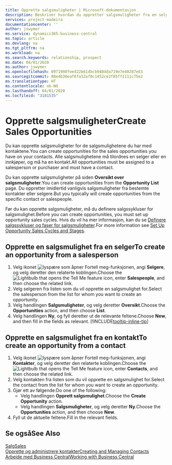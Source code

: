 ```yaml
---
title: Opprette salgsmuligheter | Microsoft-dokumentasjon
description: Beskriver hvordan du oppretter salgsmuligheter fra en selger eller kontakt i Business Central.
services: project-madeira
documentationcenter: ''
author: jswymer
ms.service: dynamics365-business-central
ms.topic: article
ms.devlang: na
ms.tgt_pltfrm: na
ms.workload: na
ms.search.keywords: relationship, prospect
ms.date: 04/01/2020
ms.author: jswymer
ms.openlocfilehash: 0971998feed22b61dbcb948dda719e7e40287e63
ms.sourcegitcommit: 88e4b30eaf6fa32af0c1452ce2f85ff1111c75e2
ms.translationtype: HT
ms.contentlocale: nb-NO
ms.lasthandoff: 04/01/2020
ms.locfileid: "3181535"
---
```

# <a name="create-sales-opportunities"></a><span data-ttu-id="327b3-103">Opprette salgsmuligheter</span><span class="sxs-lookup"><span data-stu-id="327b3-103">Create Sales Opportunities</span></span>
<span data-ttu-id="327b3-104">Du kan opprette salgsmuligheter for de salgsmulighetene du har med kontaktene.</span><span class="sxs-lookup"><span data-stu-id="327b3-104">You can create opportunities for the sales opportunities you have on your contacts.</span></span> <span data-ttu-id="327b3-105">Alle salgsmulighetene må tilordnes en selger eller en innkjøper, og må ha en kontakt.</span><span class="sxs-lookup"><span data-stu-id="327b3-105">All opportunities must be assigned to a salesperson or purchaser and must have a contact.</span></span>

<span data-ttu-id="327b3-106">Du kan opprette salgsmuligheter på siden **Oversikt over salgsmuligheter**.</span><span class="sxs-lookup"><span data-stu-id="327b3-106">You can create opportunities from the **Opportunity List** page.</span></span> <span data-ttu-id="327b3-107">Du oppretter imidlertid vanligvis salgsmuligheter fra bestemte kontakter eller selgere.</span><span class="sxs-lookup"><span data-stu-id="327b3-107">But you typically will create opportunities from the specific contact or salespeople.</span></span>

<span data-ttu-id="327b3-108">Før du kan opprette salgsmuligheter, må du definere salgssykluser for salgsmulighet.</span><span class="sxs-lookup"><span data-stu-id="327b3-108">Before you can create opportunities, you must set up opportunity sales cycles.</span></span> <span data-ttu-id="327b3-109">Hvis du vil ha mer informasjon, kan du se [Definere salgssykluser og faser for salgsmuligheter](marketing-how-setup-opportunity-sales-cycles-stages.md).</span><span class="sxs-lookup"><span data-stu-id="327b3-109">For more information see [Set Up Opportunity Sales Cycles and Stages](marketing-how-setup-opportunity-sales-cycles-stages.md).</span></span>

## <a name="to-create-an-opportunity-from-a-salesperson"></a><span data-ttu-id="327b3-110">Opprette en salgsmulighet fra en selger</span><span class="sxs-lookup"><span data-stu-id="327b3-110">To create an opportunity from a salesperson</span></span>
1. <span data-ttu-id="327b3-111">Velg ikonet ![lyspære som åpner Fortell meg-funksjonen](media/ui-search/search_small.png "Fortell hva du vil gjøre"), angi **Selgere**, og velg deretter den relaterte koblingen.</span><span class="sxs-lookup"><span data-stu-id="327b3-111">Choose the ![Lightbulb that opens the Tell Me feature](media/ui-search/search_small.png "Tell me what you want to do") icon, enter **Salespeople**, and then choose the related link.</span></span>
2. <span data-ttu-id="327b3-112">Velg selgeren fra listen som du vil opprette en salgsmulighet for.</span><span class="sxs-lookup"><span data-stu-id="327b3-112">Select the salesperson from the list for whom you want to create an opportunity.</span></span>
3. <span data-ttu-id="327b3-113">Velg handlingen **Salgsmuligheter**, og velg deretter **Oversikt**.</span><span class="sxs-lookup"><span data-stu-id="327b3-113">Choose the **Opportunities** action, and then choose **List**.</span></span>
4. <span data-ttu-id="327b3-114">Velg handlingen **Ny**, og fyll deretter ut de relevante feltene.</span><span class="sxs-lookup"><span data-stu-id="327b3-114">Choose **New**, and then fill in the fields as relevant.</span></span> [!INCLUDE[tooltip-inline-tip](includes/tooltip-inline-tip_md.md)]  



## <a name="to-create-an-opportunity-from-a-contact"></a><span data-ttu-id="327b3-115">Opprette en salgsmulighet fra en kontakt</span><span class="sxs-lookup"><span data-stu-id="327b3-115">To create an opportunity from a contact</span></span>
1. <span data-ttu-id="327b3-116">Velg ikonet ![lyspære som åpner Fortell meg-funksjonen](media/ui-search/search_small.png "Fortell hva du vil gjøre"), angi **Kontakter**, og velg deretter den relaterte koblingen.</span><span class="sxs-lookup"><span data-stu-id="327b3-116">Choose the ![Lightbulb that opens the Tell Me feature](media/ui-search/search_small.png "Tell me what you want to do") icon, enter **Contacts**, and then choose the related link.</span></span>
2. <span data-ttu-id="327b3-117">Velg kontakten fra listen som du vil opprette en salgsmulighet for.</span><span class="sxs-lookup"><span data-stu-id="327b3-117">Select the contact from the list for whom you want to create an opportunity.</span></span>
3. <span data-ttu-id="327b3-118">Gjør ett av følgende:</span><span class="sxs-lookup"><span data-stu-id="327b3-118">Do one of the following:</span></span>
   * <span data-ttu-id="327b3-119">Velg handlingen **Opprett salgsmulighet**.</span><span class="sxs-lookup"><span data-stu-id="327b3-119">Choose the **Create Opportunity** action.</span></span>
   * <span data-ttu-id="327b3-120">Velg handlingen **Salgsmuligheter**, og velg deretter **Ny**.</span><span class="sxs-lookup"><span data-stu-id="327b3-120">Choose the  **Opportunities** action, and then choose **New**.</span></span>
4. <span data-ttu-id="327b3-121">Fyll ut de aktuelle feltene.</span><span class="sxs-lookup"><span data-stu-id="327b3-121">Fill in the relevant fields.</span></span>

## <a name="see-also"></a><span data-ttu-id="327b3-122">Se også</span><span class="sxs-lookup"><span data-stu-id="327b3-122">See Also</span></span>
[<span data-ttu-id="327b3-123">Salg</span><span class="sxs-lookup"><span data-stu-id="327b3-123">Sales</span></span>](sales-manage-sales.md)  
[<span data-ttu-id="327b3-124">Opprette og administrere kontakter</span><span class="sxs-lookup"><span data-stu-id="327b3-124">Creating and Managing Contacts</span></span>](marketing-contacts.md)  
[<span data-ttu-id="327b3-125">Arbeide med Business Central</span><span class="sxs-lookup"><span data-stu-id="327b3-125">Working with Business Central</span></span>](ui-work-product.md)
